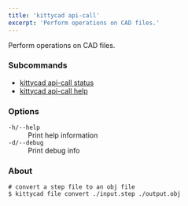 ```yaml
---
title: 'kittycad api-call'
excerpt: 'Perform operations on CAD files.'
---
```


Perform operations on CAD files.

### Subcommands

-   [kittycad api-call status](./kittycad_api-call_status)
-   [kittycad api-call help](./kittycad_api-call_help)

### Options

<dl class="flags">
   <dt><code>-h/--help</code></dt>
   <dd>Print help information</dd>

   <dt><code>-d/--debug</code></dt>
   <dd>Print debug info</dd>
</dl>

### About

```
# convert a step file to an obj file
$ kittycad file convert ./input.step ./output.obj
```
